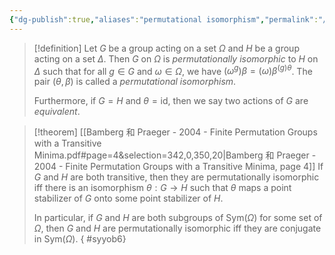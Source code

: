 ```yaml
---
{"dg-publish":true,"aliases":"permutational isomorphism","permalink":"/MATH/Cards/Nodes/Permutational Isomorphism/","dgPassFrontmatter":true}
---
```



> [!definition]
> Let $G$ be a group acting on a set $\Omega$ and $H$ be a group acting on a set $\Delta$. Then $G$ on $\Omega$ is *permutationally isomorphic* to $H$ on $\Delta$ such that for all $g\in G$ and $\omega\in \Omega$, we have $(\omega^g)\beta=(\omega)\beta^{(g)\theta}$. The pair $(\theta, \beta)$ is called a *permutational isomorphism*.
> 
> Furthermore, if $G=H$ and $\theta=\mathrm{id}$, then we say two actions of $G$ are *equivalent*.

> [!theorem] [[Bamberg 和 Praeger - 2004 - Finite Permutation Groups with a Transitive Minima.pdf#page=4&selection=342,0,350,20|Bamberg 和 Praeger - 2004 - Finite Permutation Groups with a Transitive Minima, page 4]]
> If $G$ and $H$ are both transitive, then they are permutationally isomorphic iff there is an isomorphism $\theta:G\to H$ such that $\theta$ maps a point stabilizer of $G$ onto some point stabilizer of $H$.
> 
> In particular, if $G$ and $H$ are both subgroups of $\mathrm{Sym}(\Omega)$ for some set of $\Omega$, then $G$ and $H$ are permutationally isomorphic iff they are conjugate in $\mathrm{Sym}(\Omega)$.
{ #syyob6}





